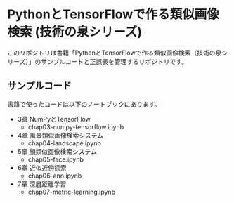 # PythonとTensorFlowで作る類似画像検索 (技術の泉シリーズ)

このリポジトリは書籍「PythonとTensorFlowで作る類似画像検索（技術の泉シリーズ）」のサンプルコードと正誤表を管理するリポジトリです。

## サンプルコード
書籍で使ったコードは以下のノートブックにあります。

* 3章 NumPyとTensorFlow
  * chap03-numpy-tensorflow.ipynb
* 4章 風景類似画像検索システム
  * chap04-landscape.ipynb
* 5章 顔類似画像検索システム
  * chap05-face.ipynb
* 6章 近似近傍探索
  * chap06-ann.ipynb
* 7章 深層距離学習
  * chap07-metric-learning.ipynb
